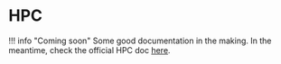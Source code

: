 # HPC

!!! info "Coming soon"
    Some good documentation in the making.
    In the meantime, check the official HPC doc [here](https://hpc.pages.unistra.fr/).